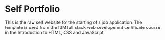 # Self Portfolio
This is the raw self website for the starting of a job application.
The template is used from the IBM full stack web developemnt certificate course in the Introduction to HTML, CSS and JavaScript.

